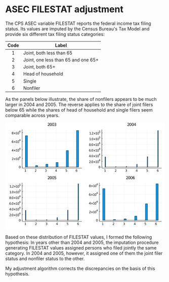 # ASEC FILESTAT adjustment

The CPS ASEC variable FILESTAT reports the federal income tax filing status. Its values are imputed by the Census Bureau's Tax Model and provide six different tax filing status categories:

| Code   | Label           
| :----: |-------------------------------------|
| 1      | Joint, both less than 65            |
| 2      | Joint, one less than 65 and one 65+ |
| 3      | Joint, both 65+                     |
| 4      | Head of household                   |
| 5      | Single                              |
| 6      | Nonfiler                            |

As the panels below illustrate, the share of nonfilers appears to be much larger in 2004 and 2005. The reverse applies to the share of joint filers below 65 while the shares of head of household and single filers seem comparable across years.

![FILESTAT Comparison](FILESTAT_2003to2006.png)

Based on these distribution of FILESTAT values, I formed the following hypothesis: In years other than 2004 and 2005, the imputation procedure generating FILESTAT values assigned persons who filed jointly the same category. In 2004 and 2005, however, it assigned one of them the joint filer status and nonfiler status to the other. 

My adjustment algorithm corrects the discrepancies on the basis of this hypothesis.
